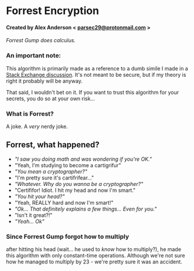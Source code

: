 # Forrest Encryption
#### Created by Alex Anderson < parsec29@protonmail.com >

*Forrest Gump does calculus.*

### An important note:
This algorithm is primarily made as a reference to a dumb simile I made in a [Stack Exchange discussion](https://crypto.stackexchange.com/). It's not meant to be secure, but if my theory is right it probably will be anyway.

That said, I wouldn't bet on it. If you want to trust this algorithm for your secrets, you do so at your own risk...

### What is Forrest?

A joke. A *very* nerdy joke.

## Forrest, what happened?

- *"I saw you doing math and was wondering if you're OK."*
- "Yeah, I'm studying to become a cartigrifur"
- *"You mean a *cryptographer*?"*
- "I'm pretty sure it's cartifrifear..."
- *"Whatever. Why do you wanna be a cryptographer?"*
- "Certififor! Idiot. I hit my head and now I'm smart."
- *"You hit your head?"*
- "Yeah, REALLY hard and now I'm smart!"
- *"Ok... That definitely explains a few things... Even for you."*
- "Isn't it great?!"
- *"Yeah... Ok"*

### Since Forrest Gump forgot how to multiply
after hitting his head (wait... he used to *know* how to multiply?), he made this algorithm with only constant-time operations.
Although we're not sure how he managed to multiply by 23 - we're pretty sure it was an accident.
